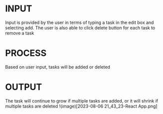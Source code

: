 # INPUT
  Input is provided by the user in terms of typing a task in the edit box and selecting add.  The user is also able to click delete button for each task to remove a task
# PROCESS
  Based on user input, tasks will be added or deleted

# OUTPUT
  The task will continue to grow if multiple tasks are added, or it will shrink if multiple tasks are deleted
!(image)[2023-08-06 21_43_23-React App.png]
